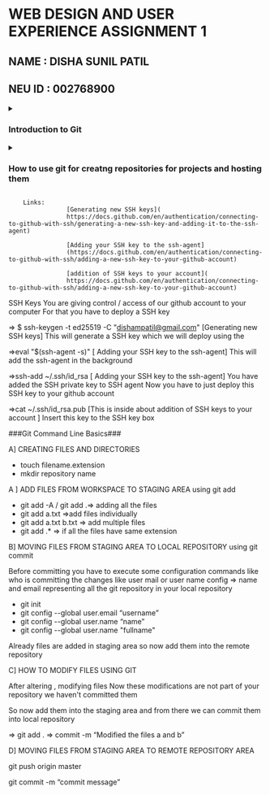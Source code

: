 

# WEB DESIGN AND USER EXPERIENCE ASSIGNMENT 1
## NAME : **DISHA SUNIL PATIL**
## NEU ID : **002768900**


<details>
<summary><h3>Introduction to Git</h3></summary>
<br>



Git is a distributed version control system.It is a best practice for managing and tracking changes to the software code by tracking every individual change by each contributor and helping prevent concurrent work from conflicting. It is utilized by software teams to manage changes to source code over time. It has features like Branching and merging,Traceability, Collaborative Coding, Security, Easy hosting and many more

Workflow: Working directory <=> Staging area <=> local repository<=> remote repository

</details>



<details>
<summary><h3>How to use git for creatng repositories for projects and hosting them</h3></summary>
<br>

<br>
Step 1: Setting up the enviornment by installing Git
Step 2: Create repository and make it private

Step 3
<br>
Creating SSH keys 
Introdution to SSH keys
You are giving control / access of our github account to your computer. For that you have to deploy a SSH key





<br>
hello

<br>
Go inside generating SSH keys and create key using email id  
CMD =>  $ ssh-keygen -t ed25519 -C "patil.dis@northeastern.edu" [Refer to the link Generating new SSH keys]
This will generate a SSH key which we will deploy.

Step 5: For adding SSH agent
        CMD => eval "$(ssh-agent -s)"   	[ Refer to the link Adding your SSH key to the ssh-agent]

Step 6: To add SSH private key to SSH agent 
        CMD => ssh-add ~/.ssh/id_rsa       [ Refer to the link Adding your SSH key to the ssh-agent]

Step 7: To deploy this SSH key to your github account
        CMD =>cat ~/.ssh/id_rsa.pub   [Refer to link addition of SSH keys to your account ]
        

</details>



















        Links:
                    [Generating new SSH keys](
                    https://docs.github.com/en/authentication/connecting-to-github-with-ssh/generating-a-new-ssh-key-and-adding-it-to-the-ssh-agent)

                    [Adding your SSH key to the ssh-agent]
                    (https://docs.github.com/en/authentication/connecting-to-github-with-ssh/adding-a-new-ssh-key-to-your-github-account)

                    [addition of SSH keys to your account](
                    https://docs.github.com/en/authentication/connecting-to-github-with-ssh/adding-a-new-ssh-key-to-your-github-account)

SSH Keys 
You are giving control / access of our github account to your computer
For that you have to deploy a SSH key
 

=>  $ ssh-keygen -t ed25519 -C "dishampatil@gmail.com" [Generating new SSH keys]
This will generate a SSH key which we will deploy using the 


=>eval "$(ssh-agent -s)"   	[ Adding your SSH key to the ssh-agent]
This will add the ssh-agent in the background


 
=>ssh-add ~/.ssh/id_rsa   [ Adding your SSH key to the ssh-agent]
You have added the SSH private key to SSH agent
Now you have to just deploy this SSH key to your github account

=>cat ~/.ssh/id_rsa.pub   [This is inside about addition of SSH keys to your account ]
Insert this key to the SSH key box 






###Git Command Line Basics###

A] CREATING FILES AND DIRECTORIES
* touch filename.extension
* mkdir repository name 

A ] ADD FILES FROM WORKSPACE TO STAGING AREA using git add

* git add -A / git add .=> adding all the files
* git add a.txt =>add files individually
* git add a.txt b.txt  => add multiple files
* git add .* => if all the files have same extension

B] MOVING FILES FROM STAGING AREA TO LOCAL REPOSITORY using git commit

Before committing you have to execute some configuration commands like who is committing the changes like user mail or user name
config => name and email representing all the git repository in your local repository

* git init 
* git config --global user.email “username”
* git config --global user.name “name”
* git config --global user.name "fullname"

Already files are added in staging area so now add them into the remote repository

C] HOW TO MODIFY FILES USING GIT

After altering , modifying files 
Now these modifications are not part of your repository we haven't committed them 

So now add them into the staging area and from there we can commit them into local repository


=> git add . 
=> commit -m “Modified the files a and b”



D] MOVING FILES FROM STAGING AREA TO REMOTE REPOSITORY AREA


git push origin master

git commit -m “commit message”















